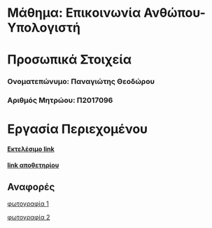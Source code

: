 # Μάθημα: Επικοινωνία Ανθώπου-Υπολογιστή

# Προσωπικά Στοιχεία

### Ονοματεπώνυμο: Παναγιώτης Θεοδώρου
### Αριθμός Μητρώου: Π2017096

# Εργασία Περιεχομένου


  #### [Εκτελέσιμο link](https://panagiotisth.github.io/gr/)
  #### [link αποθετηρίου](https://github.com/panagiotisth/gr)
  ## Αναφορές
  
 [φωτογραφία 1](https://github.com/panagiotisth/gr/pull/3/files)
 
 [φωτογραφία 2](https://github.com/panagiotisth/gr/pull/4/files)
